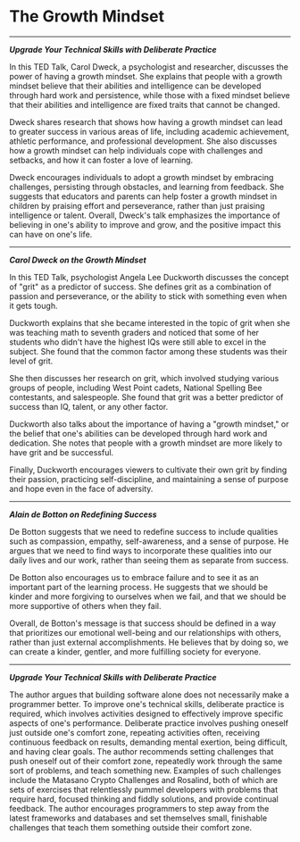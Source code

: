 # The Growth Mindset
---
***Upgrade Your Technical Skills with Deliberate Practice***

In this TED Talk, Carol Dweck, a psychologist and researcher, discusses the power of having a growth mindset. She explains that people with a growth mindset believe that their abilities and intelligence can be developed through hard work and persistence, while those with a fixed mindset believe that their abilities and intelligence are fixed traits that cannot be changed.

Dweck shares research that shows how having a growth mindset can lead to greater success in various areas of life, including academic achievement, athletic performance, and professional development. She also discusses how a growth mindset can help individuals cope with challenges and setbacks, and how it can foster a love of learning.

Dweck encourages individuals to adopt a growth mindset by embracing challenges, persisting through obstacles, and learning from feedback. She suggests that educators and parents can help foster a growth mindset in children by praising effort and perseverance, rather than just praising intelligence or talent. Overall, Dweck's talk emphasizes the importance of believing in one's ability to improve and grow, and the positive impact this can have on one's life.

---


***Carol Dweck on the Growth Mindset***

In this TED Talk, psychologist Angela Lee Duckworth discusses the concept of "grit" as a predictor of success. She defines grit as a combination of passion and perseverance, or the ability to stick with something even when it gets tough.

Duckworth explains that she became interested in the topic of grit when she was teaching math to seventh graders and noticed that some of her students who didn't have the highest IQs were still able to excel in the subject. She found that the common factor among these students was their level of grit.

She then discusses her research on grit, which involved studying various groups of people, including West Point cadets, National Spelling Bee contestants, and salespeople. She found that grit was a better predictor of success than IQ, talent, or any other factor.

Duckworth also talks about the importance of having a "growth mindset," or the belief that one's abilities can be developed through hard work and dedication. She notes that people with a growth mindset are more likely to have grit and be successful.

Finally, Duckworth encourages viewers to cultivate their own grit by finding their passion, practicing self-discipline, and maintaining a sense of purpose and hope even in the face of adversity.

---


***Alain de Botton on Redefining Success***

De Botton suggests that we need to redefine success to include qualities such as compassion, empathy, self-awareness, and a sense of purpose. He argues that we need to find ways to incorporate these qualities into our daily lives and our work, rather than seeing them as separate from success.

De Botton also encourages us to embrace failure and to see it as an important part of the learning process. He suggests that we should be kinder and more forgiving to ourselves when we fail, and that we should be more supportive of others when they fail.

Overall, de Botton's message is that success should be defined in a way that prioritizes our emotional well-being and our relationships with others, rather than just external accomplishments. He believes that by doing so, we can create a kinder, gentler, and more fulfilling society for everyone.

---

***Upgrade Your Technical Skills with Deliberate Practice***

The author argues that building software alone does not necessarily make a programmer better. To improve one's technical skills, deliberate practice is required, which involves activities designed to effectively improve specific aspects of one's performance. Deliberate practice involves pushing oneself just outside one's comfort zone, repeating activities often, receiving continuous feedback on results, demanding mental exertion, being difficult, and having clear goals. The author recommends setting challenges that push oneself out of their comfort zone, repeatedly work through the same sort of problems, and teach something new. Examples of such challenges include the Matasano Crypto Challenges and Rosalind, both of which are sets of exercises that relentlessly pummel developers with problems that require hard, focused thinking and fiddly solutions, and provide continual feedback. The author encourages programmers to step away from the latest frameworks and databases and set themselves small, finishable challenges that teach them something outside their comfort zone.


